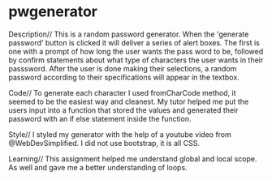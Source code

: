 # pwgenerator

Description//
This is a random password generator. When the 'generate password' button is clicked it will deliver a series of alert boxes. The first is one with a prompt of how long the user wants the pass word to be, followed by confirm statements about what type of characters the user wants in their passsword. After the user is done making their selections, a random password according to their specifications will appear in the textbox.

Code//
To generate each character I used fromCharCode method, it seemed to be the easiest way and cleanest. My tutor helped me put the users input into a function that stored the values and generated their password with an if else statement inside the function.

Style//
I styled my generator with the help of a youtube video from @WebDevSimplified. I did not use bootstrap, it is all CSS.

Learning//
This assignment helped me understand global and local scope. As well and gave me a better understanding of loops.